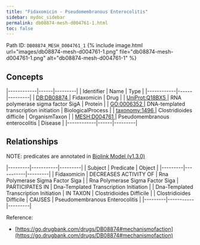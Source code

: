 ```yaml
---
title: "Fidaxomicin - Pseudomembranous Enterocolitis"
sidebar: mydoc_sidebar
permalink: db08874-mesh-d004761-1.html
toc: false 
---
```



Path ID: `DB08874_MESH_D004761_1`
{% include image.html url="images/db08874-mesh-d004761-1.png" file="db08874-mesh-d004761-1.png" alt="db08874-mesh-d004761-1" %}

## Concepts

|------------|------|---------|
| Identifier | Name | Type    |
|------------|------|---------|
| <a href="https://identifiers.org/DB:DB08874">DB:DB08874 </a> | Fidaxomicin | Drug |
| <a href="https://identifiers.org/UniProt:Q18BX5">UniProt:Q18BX5 </a> | RNA polymerase sigma factor SigA | Protein |
| <a href="https://identifiers.org/GO:0006352">GO:0006352 </a> | DNA-templated transcription initiation | BiologicalProcess |
| <a href="https://identifiers.org/taxonomy:1496">taxonomy:1496 </a> | Clostridioides difficile | OrganismTaxon |
| <a href="https://identifiers.org/MESH:D004761">MESH:D004761 </a> | Pseudomembranous enterocolitis | Disease |
|------------|------|---------|

## Relationships


NOTE: predicates are annotated in <a href="https://github.com/biolink/biolink-model/releases/tag/v1.3.0">Biolink Model (v1.3.0)</a>

|---------|-----------|---------|
| Subject | Predicate | Object  |
|---------|-----------|---------|
| Fidaxomicin | DECREASES ACTIVITY OF | Rna Polymerase Sigma Factor Siga |
| Rna Polymerase Sigma Factor Siga | PARTICIPATES IN | Dna-Templated Transcription Initiation |
| Dna-Templated Transcription Initiation | IN TAXON | Clostridioides Difficile |
| Clostridioides Difficile | CAUSES | Pseudomembranous Enterocolitis |
|---------|-----------|---------|

Reference: 
  - [https://go.drugbank.com/drugs/DB08874#mechanismofaction](https://go.drugbank.com/drugs/DB08874#mechanismofaction)
